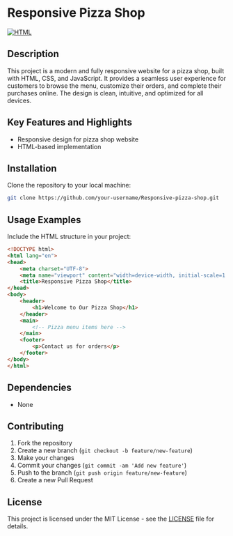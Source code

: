 # Responsive Pizza Shop

[![HTML](https://img.shields.io/badge/Primary%20Language-HTML-orange)](https://developer.mozilla.org/en-US/docs/Web/HTML)

## Description
This project is a modern and fully responsive website for a pizza shop, built with HTML, CSS, and JavaScript. It provides a seamless user experience for customers to browse the menu, customize their orders, and complete their purchases online. The design is clean, intuitive, and optimized for all devices.

## Key Features and Highlights
- Responsive design for pizza shop website
- HTML-based implementation

## Installation
Clone the repository to your local machine:
```bash
git clone https://github.com/your-username/Responsive-pizza-shop.git
```

## Usage Examples
Include the HTML structure in your project:
```html
<!DOCTYPE html>
<html lang="en">
<head>
    <meta charset="UTF-8">
    <meta name="viewport" content="width=device-width, initial-scale=1.0">
    <title>Responsive Pizza Shop</title>
</head>
<body>
    <header>
        <h1>Welcome to Our Pizza Shop</h1>
    </header>
    <main>
        <!-- Pizza menu items here -->
    </main>
    <footer>
        <p>Contact us for orders</p>
    </footer>
</body>
</html>
```

## Dependencies
- None

## Contributing
1. Fork the repository
2. Create a new branch (`git checkout -b feature/new-feature`)
3. Make your changes
4. Commit your changes (`git commit -am 'Add new feature'`)
5. Push to the branch (`git push origin feature/new-feature`)
6. Create a new Pull Request

## License
This project is licensed under the MIT License - see the [LICENSE](LICENSE) file for details.
